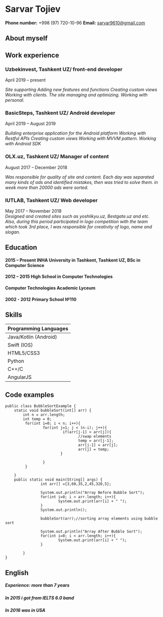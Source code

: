 # Sarvar Tojiev
**Phone number:** +998 (97) 720-10-96
**Email:** sarvar9610@gmail.com

## About myself 

## Work experience
### Uzbekinvest, Tashkent UZ/ front-end developer    
April 2019 – present
			
*Site supporting
Adding new features and functions
Creating custom views
Working with clients.
The site managing and optimizing.
Working with personal.*


### BasicSteps, Tashkent UZ/ Android developer    
April 2019 – August 2019
			
*Building enterprise application for the Android platform
Working with Restful APIs
Creating custom views
Working with MVVM pattern.
Working with Android SDK*

### OLX.uz, Tashkent UZ/ Manager of content
August 2017 – December 2018	 
         					       
*Was responsible for quality of site and content. Each day was separated
many kinds of ads and identified mistakes, then was tried to solve them.
in week more than 20000 ads were sorted.*






### IUTLAB, Tashkent UZ/ Web developer
May 2017 – November 2018	         
        *Designed and created sites such as yoshlikyu.uz, Bestgate.uz 
       and etc. Also, during this period participated in logo competition 
       with the team which took 3rd place, I was responsible for 
       creativity of logo, name and slogan.*





## Education
#### 2015 – Present INHA University in Tashkent, Tashkent UZ, BSc in Computer Science 
#### 2012 – 2015 High School in Computer Technologies
#### Computer Technologies Academic Lyceum
#### 2002 - 2012 Primary School №110
## Skills
| Programming Languages        | 
| ------------- |
| Java/Kotlin (Android)  | 
| Swift (IOS)      | 
| HTML5/CSS3 |
| Python |
| C++/C |
| AngularJS|
## Code examples
```
public class BubbleSortExample {  
    static void bubbleSort(int[] arr) {  
        int n = arr.length;  
        int temp = 0;  
         for(int i=0; i < n; i++){  
                 for(int j=1; j < (n-i); j++){  
                          if(arr[j-1] > arr[j]){  
                                 //swap elements  
                                 temp = arr[j-1];  
                                 arr[j-1] = arr[j];  
                                 arr[j] = temp;  
                         }  
                          
                 }  
         }  
  
    }  
    public static void main(String[] args) {  
                int arr[] ={3,60,35,2,45,320,5};  
                 
                System.out.println("Array Before Bubble Sort");  
                for(int i=0; i < arr.length; i++){  
                        System.out.print(arr[i] + " ");  
                }  
                System.out.println();  
                  
                bubbleSort(arr);//sorting array elements using bubble sort  
                 
                System.out.println("Array After Bubble Sort");  
                for(int i=0; i < arr.length; i++){  
                        System.out.print(arr[i] + " ");  
                }  
   
        }  
}  
```
## English
##### Experience: more than 7 years
##### In 2015 i got from IELTS 6.0 band
##### In 2016 was in USA
